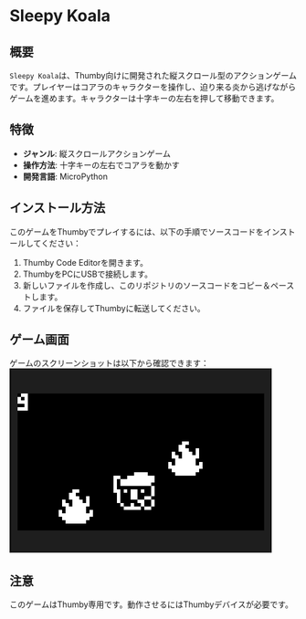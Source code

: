 # Sleepy Koala

## 概要
`Sleepy Koala`は、Thumby向けに開発された縦スクロール型のアクションゲームです。プレイヤーはコアラのキャラクターを操作し、迫り来る炎から逃げながらゲームを進めます。キャラクターは十字キーの左右を押して移動できます。

## 特徴
- **ジャンル**: 縦スクロールアクションゲーム
- **操作方法**: 十字キーの左右でコアラを動かす
- **開発言語**: MicroPython

## インストール方法
このゲームをThumbyでプレイするには、以下の手順でソースコードをインストールしてください：
1. Thumby Code Editorを開きます。
2. ThumbyをPCにUSBで接続します。
3. 新しいファイルを作成し、このリポジトリのソースコードをコピー＆ペーストします。
4. ファイルを保存してThumbyに転送してください。

## ゲーム画面
ゲームのスクリーンショットは以下から確認できます：
![ゲーム画面](game_screenshot.png)  


## 注意
このゲームはThumby専用です。動作させるにはThumbyデバイスが必要です。
